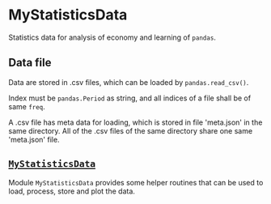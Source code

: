 # MyStatisticsData
Statistics data for analysis of economy and learning of `pandas`.

## Data file
Data are stored in .csv files, which can be loaded by `pandas.read_csv()`.

Index must be `pandas.Period` as string, and all indices of a file shall be of same `freq`.

A .csv file has meta data for loading, which is stored in file 'meta.json' in the same directory. All of the .csv files of the same directory share one same 'meta.json' file.

## [`MyStatisticsData`](./MyStatisticsData.py)
Module `MyStatisticsData` provides some helper routines that can be used to load, process, store and plot the data.
